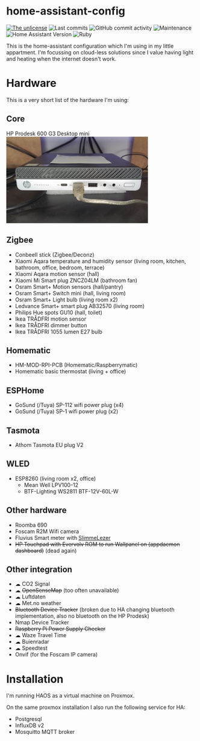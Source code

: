 # home-assistant-config
[![The unlicense](https://img.shields.io/github/license/PW999/home-assistant-config)](LICENSE)
![Last commits](https://img.shields.io/github/last-commit/PW999/home-assistant-config)
![GitHub commit activity](https://img.shields.io/github/commit-activity/y/PW999/home-assistant-config)
![Maintenance](https://img.shields.io/maintenance/yes/2023)
![Home Assistant Version](https://img.shields.io/badge/Home%20Assistant%20Version-2022.12.08-blue)
![Ruby](https://img.shields.io/badge/Made%20with-Ruby-red?logo=ruby)


This is the home-assistant configuration which I'm using in my little appartment.
I'm focussing on cloud-less solutions since I value having light and heating when the internet doesn't work.

# Hardware
This is a very short list of the hardware I'm using:

## Core
HP Prodesk 600 G3 Desktop mini
![RaspberryPi](./doc/img/hpprodesk.jpg)

## Zigbee
* ConbeeII stick (Zigbee/Deconz)
* Xiaomi Aqara temperature and humidity sensor (living room, kitchen, bathroom, office, bedroom, terrace)
* Xiaomi Aqara motion sensor (hall)
* Xiaomi Mi Smart plug ZNCZ04LM (bathroom fan)
* Osram Smart+ Motion sensors (hall/pantry)
* Osram Smart+ Switch mini (hall, living room)
* Osram Smart+ Light bulb (living room x2)
* Ledvance Smart+ smart plug AB32570 (living room)
* Philips Hue spots GU10 (hall, toilet)
* Ikea TRÅDFRI motion sensor
* Ikea TRÅDFRI dimmer button
* Ikea TRÅDFRI 1055 lumen E27 bulb

## Homematic
* HM-MOD-RPI-PCB (Homematic/Raspberrymatic)
* Homematic basic thermostat (living + office)

## ESPHome
* GoSund (/Tuya) SP-112 wifi power plug (x4)
* GoSund (/Tuya) SP-1 wifi power plug (x2)

## Tasmota
* Athom Tasmota EU plug V2

## WLED
* ESP8260 (living room x2, office)
  * Mean Well LPV100-12
  * BTF-Lighting WS2811 BTF-12V-60L-W

## Other hardware
* Roomba 690
* Foscam R2M Wifi camera
* Fluvius Smart meter with [SlimmeLezer](https://www.zuidwijk.com/slimmelezer-smartreader/)
* ~~HP Touchpad with Evervolv ROM to run Wallpanel on (appdaemon dashboard)~~ (dead again)

## Other integration
* ☁ CO2 Signal
* ☁ ~~OpenSenseMap~~ (too often unavailable)
* ☁ Luftdaten
* ☁ Met.no weather
* ~~Bluetooth Device Tracker~~ (broken due to HA changing bluetooth implementation, also no bluetooth on the HP Prodesk)
* Nmap Device Tracker
* ~~Raspberry Pi Power Supply Checker~~
* ☁ Waze Travel Time
* ☁ Buienradar
* ☁ Speedtest
* Onvif (for the Foscam IP camera)

# Installation
I'm running HAOS as a virtual machine on Proxmox.

On the same proxmox installation I also run the following service for HA:
* Postgresql
* InfluxDB v2
* Mosquitto MQTT broker